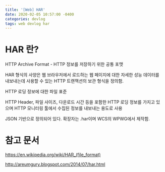 ```yaml
---
title: '[Web] HAR'
date: 2020-02-05 10:57:00 -0400
categories: devlog
tags: web devlog har
---
```


# HAR 란?

HTTP Archive Format - HTTP 정보를 저장하기 위한 공통 포맷

HAR 형식의 사양은 웹 브라우저에서 로드하는 웹 페이지에 대한 자세한 성능 데이터를 내보내는데 사용할 수 있는 HTTP 트랜잭션의 보관 형식을 정의함.

HTTP 로딩 정보에 대한 파일 표준

HTTP Header, 파일 사이즈, 다운로드 시간 등을 포함한 HTTP 로딩 정보를 가지고 있으며 HTTP 모니터링 툴에서 수집된 정보를 내보내는 용도로 사용

JSON 기반으로 정의되어 있다. 확장자는 .har이며 WCS의 WPWG에서 제작함.

# 참고 문서

https://en.wikipedia.org/wiki/HAR_(file_format)

http://areumgury.blogspot.com/2014/07/har.html

